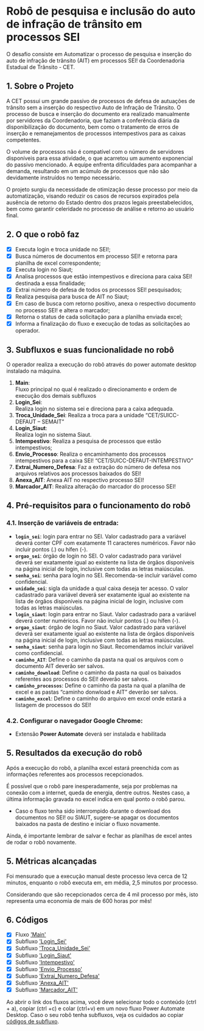 # **Robô de pesquisa e inclusão do auto de infração de trânsito em processos SEI**

O desafio consiste em Automatizar o processo de pesquisa e inserção do auto de infração de trânsito (AIT) em processos SEI! da Coordenadoria Estadual de Trânsito - CET.

## 1. Sobre o Projeto
A CET possui um grande passivo de processos de defesa de autuações de trânsito sem a inserção do respectivo Auto de Infração de Trânsito. O processo de busca e inserção do documento era realizado manualmente por servidores da Coordenadoria, que faziam a conferência diária da disponibilização do documento, bem como o tratamento de erros de inserção e remanejamentos de processos intempestivos para as caixas competentes. 

O volume de processos não é compatível com o número de servidores disponíveis para essa atividade, o que acarretou um aumento exponencial do passivo mencionado. A equipe enfrenta dificuldades para acompanhar a demanda, resultando em um acúmulo de processos que não são devidamente instruídos no tempo necessário. 

O projeto surgiu da necessidade de otimização desse processo por meio da automatização, visando reduzir os casos de recursos expirados pela ausência de retorno do Estado dentro dos prazos legais preestabelecidos, bem como garantir celeridade no processo de análise e retorno ao usuário final. 

## 2. O que o robô faz 
- [x] Executa login e troca unidade no SEI!;
- [x] Busca números de documentos em processo SEI! e retorna para planilha de excel correspondente;
- [x] Executa login no Siaut; 
- [x] Analisa processos que estão intempestivos e direciona para caixa SEI! destinada a essa finalidade; 
- [x] Extrai número de defesa de todos os processos SEI! pesquisados; 
- [x] Realiza pesquisa para busca de AIT no Siaut; 
- [x] Em caso de busca com retorno positivo, anexa o respectivo documento no processo SEI! e altera o marcador; 
- [x] Retorna o status de cada solicitação para a planilha enviada excel; 
- [x] Informa a finalização do fluxo e execução de todas as solicitações ao operador. 

## 3. Subfluxos e suas funcionalidade no robô 
O operador realiza a execução do robô através do power automate desktop instalado na máquina. 

1. **Main**:  
  Fluxo principal no qual é realizado o direcionamento e ordem de execução dos demais subfluxos
2. **Login_Sei**:   
  Realiza login no sistema sei e direciona para a caixa adequada. 
3. **Troca_Unidade_Sei**: 
Realiza a troca para a unidade “CET/SUICC-DEFAUT – SEMAIT” 
4. **Login_Siaut**:  
  Realiza login no sistema Siaut.
5. **Intempestivo**: 
  Realiza a pesquisa de processos que estão intempestivos; 
6. **Envio_Processo**: 
  Realiza o encaminhamento dos processos intempestivos para a caixa SEI! “CET/SUICC-DEFAUT-INTEMPESTIVO” 
7. **Extrai_Numero_Defesa**: 
Faz a extração do número de defesa nos arquivos relativos aos processos baixados do SEI! 
8. **Anexa_AIT**: 
Anexa AIT no respectivo processo SEI! 
9. **Marcador_AIT**: 
Realiza alteração do marcador do processo SEI! 

## 4. Pré-requisitos para o funcionamento do robô 

### 4.1. Inserção de variáveis de entrada:

  - **`login_sei`**: login para entrar no SEI. Valor cadastrado para a variável deverá conter CPF com exatamente 11 caracteres numéricos. Favor não incluir pontos (.) ou hífen (-).
  - **`orgao_sei`**: órgão de login no SEI. O valor cadastrado para variável deverá ser exatamente igual ao existente na lista de órgãos disponíveis na página inicial de login, inclusive com todas as letras maiúsculas.
  - **`senha_sei`**: senha para login no SEI. Recomenda-se incluir variável como confidencial.
  - **`unidade_sei`**: sigla da unidade a qual caixa deseja ter acesso. O valor cadastrado para variável deverá ser exatamente igual ao existente na lista de órgãos disponíveis na página inicial de login, inclusive com todas as letras maiúsculas.
  - **`login_siaut`**: login para entrar no Siaut. Valor cadastrado para a variável deverá conter numéricos. Favor não incluir pontos (.) ou hífen (-).
  -  **`orgao_siaut`**: órgão de login no Siaut. Valor cadastrado para variável deverá ser exatamente igual ao existente na lista de órgãos disponíveis na página inicial de login, inclusive com todas as letras maiúsculas.
  - **`senha_siaut`**: senha para login no Siaut. Recomendamos incluir variável como confidencial.
  - **`caminho_AIT`**: Define o caminho da pasta na qual os arquivos  com o documento AIT deverão ser salvos.  
  - **`caminho_download`**: Define o caminho da pasta na qual os baixados referentes aos processos do SEI! deverão ser salvos.
  - **`caminho_processos`**: Define o caminho da pasta na qual a planilha de excel e as pastas “caminho donwload e AIT” deverão ser salvos.
  - **`caminho_excel`**: Define o caminho do arquivo em excel onde estará a listagem de processos do SEI!  

### 4.2. Configurar o navegador Google Chrome: 

  - Extensão **Power Automate** deverá ser instalada e habilitada


## 5. Resultados da execução do robô

Após a execução do robô, a planilha excel estará preenchida com as informações referentes aos processos recepcionados. 

É possível que o robô pare inesperadamente, seja por problemas na conexão com a internet, queda de energia, dentre outros. Nestes caso, a última informação gravada no excel indica em qual ponto o robô parou. 

- Caso o fluxo tenha sido interrompido durante o download dos documentos no SEI! ou SIAUT, sugere-se apagar os documentos baixados na pasta de destino e iniciar o fluxo novamente. 

Ainda, é importante lembrar de salvar e fechar as planilhas de excel antes de rodar o robô novamente. 

## 5. Métricas alcançadas
Foi mensurado que a execução manual deste processo leva cerca de 12 minutos, enquanto o robô executa em, em média, 2,5 minutos por processo. 

Considerando que são recepcionados cerca de 4 mil processo por mês, isto representa uma economia de mais de 600 horas por mês!

## 6. Códigos 
- [x] Fluxo ['Main'](https://raw.githubusercontent.com/automatiza-mg/biblioteca-de-robos/refs/heads/main/robos/site/cet_procura_ait/main.txt)
- [x] Subfluxo ['Login_Sei'](https://raw.githubusercontent.com/automatiza-mg/biblioteca-de-robos/refs/heads/main/robos/site/cet_procura_ait/login_sei.txt)
- [x] Subfluxo ['Troca_Unidade_Sei'](https://raw.githubusercontent.com/automatiza-mg/biblioteca-de-robos/refs/heads/main/robos/site/cet_procura_ait/troca_unidade_sei.txt)
- [x] Subfluxo ['Login_Siaut'](https://raw.githubusercontent.com/automatiza-mg/biblioteca-de-robos/refs/heads/main/robos/site/cet_procura_ait/login_siaut.txt)
- [x] Subfluxo ['Intempestivo'](https://raw.githubusercontent.com/automatiza-mg/biblioteca-de-robos/refs/heads/main/robos/site/cet_procura_ait/intempestivo.txt)
- [x] Subfluxo ['Envio_Processo'](https://raw.githubusercontent.com/automatiza-mg/biblioteca-de-robos/refs/heads/main/robos/site/cet_procura_ait/envio_processo.txt)
- [x] Subfluxo ['Extrai_Numero_Defesa']()
- [x] Subfluxo ['Anexa_AIT']()
- [x] Subfluxo ['Marcador_AIT']()

Ao abrir o link dos fluxos acima, você deve selecionar todo o conteúdo (ctrl + a), copiar (ctrl +c) e colar (ctrl+v) em um novo fluxo Power Automate Desktop. Caso o seu robô tenha subfluxos, veja os cuidados ao copiar [códigos de subfluxo](https://automatiza-mg.github.io/automatizacoes/blog/copiando-c%C3%B3digo-de-subfluxos-de-um-rob%C3%B4/).
